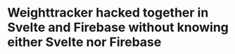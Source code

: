 # Weighttracker hacked together in Svelte and Firebase without knowing either Svelte nor Firebase 

<!--
## Get started

Start locally

```bash
npm i
npm run dev
```
App will run on [localhost:5000](http://localhost:5000).


## Building and running in production mode

To create an optimised version of the app:

```bash
npm run build
```

You can run the newly built app with `npm run start`. This uses [sirv](https://github.com/lukeed/sirv), which is included in your package.json's `dependencies` so that the app will work when you deploy to platforms like [Heroku](https://heroku.com).

## Todo
- Todo's are just spread into the code right now
-->
